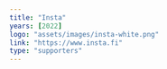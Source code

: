 ```yaml
---
title: "Insta"
years: [2022]
logo: "assets/images/insta-white.png"
link: "https://www.insta.fi"
type: "supporters"
---
```

